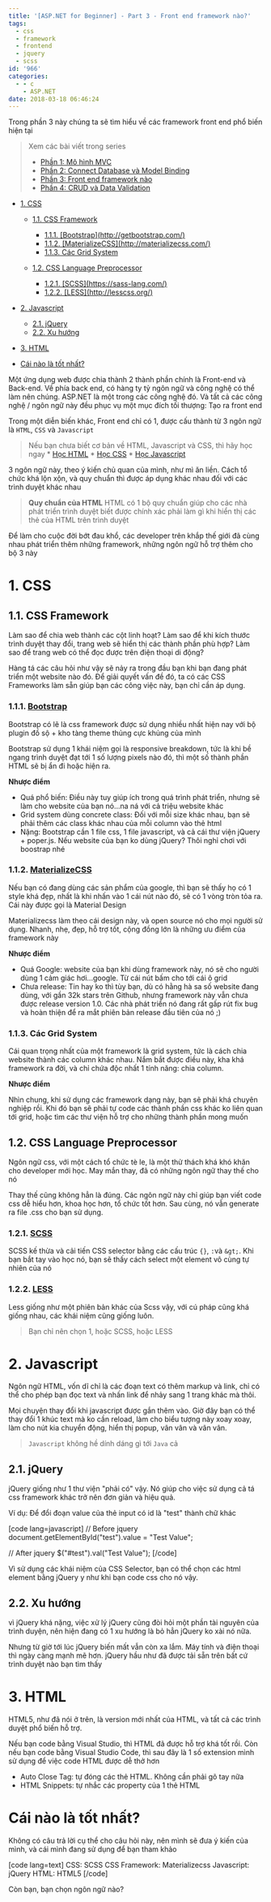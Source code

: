 ```yaml
---
title: '[ASP.NET for Beginner] - Part 3 - Front end framework nào?'
tags:
  - css
  - framework
  - frontend
  - jquery
  - scss
id: '966'
categories:
  - - c
    - ASP.NET
date: 2018-03-18 06:46:24
---
```


Trong phần 3 này chúng ta sẽ tìm hiểu về các framework front end phổ biến hiện tại
<!-- more -->
> Xem các bài viết trong series
> 
> *   [Phần 1: Mô hình MVC](https://coding4food.net/2018/03/04/asp-net-for-beginner-part-1-mvc/)
> *   [Phần 2: Connect Database và Model Binding](https://coding4food.net/2018/03/11/asp-net-for-beginner-part-2-connect-database-and-model-binding/)
> *   [Phần 3: Front end framework nào](https://coding4food.net/2018/03/18/asp-net-for-beginner-part-3-front-end-framework-nao/)
> *   [Phần 4: CRUD và Data Validation](https://coding4food.net/2018/03/25/aspnet-for-beginner-part-4-crud-va-data-validation/)

*   [1\. CSS](#1-css)
    
    *   [1.1. CSS Framework](#11-css-framework)
        
        *   [1.1.1. \[Bootstrap\](http://getbootstrap.com/)](#111-bootstraphttpgetbootstrapcom)
        *   [1.1.2. \[MaterializeCSS\](http://materializecss.com/)](#112-materializecsshttpmaterializecsscom)
        *   [1.1.3. Các Grid System](#113-các-grid-system)
    *   [1.2. CSS Language Preprocessor](#12-css-language-preprocessor)
        
        *   [1.2.1. \[SCSS\](https://sass-lang.com/)](#121-scsshttpssass-langcom)
        *   [1.2.2. \[LESS\](http://lesscss.org/)](#122-lesshttplesscssorg)
*   [2\. Javascript](#2-javascript)
    
    *   [2.1. jQuery](#21-jquery)
    *   [2.2. Xu hướng](#22-xu-hướng)
*   [3\. HTML](#3-html)
*   [Cái nào là tốt nhất?](#cái-nào-là-tốt-nhất)

Một ứng dụng web được chia thành 2 thành phần chính là Front-end và Back-end. Về phía back end, có hàng ty tỷ ngôn ngữ và công nghệ có thể làm nên chúng. ASP.NET là một trong các công nghệ đó. Và tất cả các công nghệ / ngôn ngữ này đều phục vụ một mục đích tối thượng: Tạo ra front end

Trong một diễn biến khác, Front end chỉ có 1, được cấu thành từ 3 ngôn ngữ là `HTML`, `CSS` và `Javascript`

> Nếu bạn chưa biết cơ bản về HTML, Javascript và CSS, thì hãy học ngay \* [Học HTML](https://www.w3schools.com/html/default.asp) \* [Học CSS](https://www.w3schools.com/css/) \* [Học Javascript](https://www.w3schools.com/js/)

3 ngôn ngữ này, theo ý kiến chủ quan của mình, như mì ăn liền. Cách tổ chức khá lộn xộn, và quy chuẩn thì được áp dụng khác nhau đối với các trình duyệt khác nhau

> **Quy chuẩn của HTML** HTML có 1 bộ quy chuẩn giúp cho các nhà phát triển trình duyệt biết được chính xác phải làm gì khi hiển thị các thẻ của HTML trên trình duyệt

Để làm cho cuộc đời bớt đau khổ, các developer trên khắp thế giới đã cùng nhau phát triển thêm những framework, những ngôn ngữ hỗ trợ thêm cho bộ 3 này

# 1\. CSS

## 1.1. CSS Framework

Làm sao để chia web thành các cột linh hoạt? Làm sao để khi kích thước trình duyệt thay đổi, trang web sẽ hiển thị các thành phần phù hợp? Làm sao để trang web có thể đọc được trên điện thoại di động?

Hàng tá các câu hỏi như vậy sẽ nảy ra trong đầu bạn khi bạn đang phát triển một website nào đó. Để giải quyết vấn đề đó, ta có các CSS Frameworks làm sẵn giúp bạn các công việc này, bạn chỉ cần áp dụng.

### 1.1.1. [Bootstrap](http://getbootstrap.com/)

Bootstrap có lẽ là css framework được sử dụng nhiều nhất hiện nay với bộ plugin đồ sộ + kho tàng theme thủng cực khủng của mình

Bootstrap sử dụng 1 khái niệm gọi là responsive breakdown, tức là khi bề ngang trình duyệt đạt tới 1 số lượng pixels nào đó, thì một số thành phần HTML sẽ bị ẩn đi hoặc hiện ra.

**Nhược điểm**

*   Quá phổ biến: Điều này tuy giúp ích trong quá trình phát triển, nhưng sẽ làm cho website của bạn nó...na ná với cả triệu website khác
*   Grid system dùng concrete class: Đối với mỗi size khác nhau, bạn sẽ phải thêm các class khác nhau của mỗi column vào thẻ html
*   Nặng: Bootstrap cần 1 file css, 1 file javascript, và cả cái thư viện jQuery + poper.js. Nếu website của bạn ko dùng jQuery? Thôi nghỉ chơi với boostrap nhé

### 1.1.2. [MaterializeCSS](http://materializecss.com/)

Nếu bạn có đang dùng các sản phẩm của google, thì bạn sẽ thấy họ có 1 style khá đẹp, nhất là khi nhấn vào 1 cái nút nào đó, sẽ có 1 vòng tròn tỏa ra. Cái này được gọi là Material Design

Materializecss làm theo cái design này, và open source nó cho mọi người sử dụng. Nhanh, nhẹ, đẹp, hỗ trợ tốt, cộng đồng lớn là những ưu điểm của framework này

**Nhược điểm**

*   Quá Google: website của bạn khi dùng framework này, nó sẽ cho người dùng 1 cảm giác hơi...google. Từ cái nút bấm cho tới cái ô grid
*   Chưa release: Tin hay ko thì tùy bạn, dù có hằng hà sa số website đang dùng, với gần 32k stars trên Github, nhưng framework này vẫn chưa được release version 1.0. Các nhà phát triển nó đang rất gấp rút fix bug và hoàn thiện để ra mắt phiên bản release đầu tiên của nó ;)

### 1.1.3. Các Grid System

Cái quan trọng nhất của một framework là grid system, tức là cách chia website thành các column khác nhau. Nắm bắt được điều này, kha khá framework ra đời, và chỉ chứa độc nhất 1 tính năng: chia column.

**Nhược điểm**

Nhìn chung, khi sử dụng các framework dạng này, bạn sẽ phải khá chuyên nghiệp rồi. Khi đó bạn sẽ phải tự code các thành phần css khác ko liên quan tới grid, hoặc tìm các thư viện hỗ trợ cho những thành phần mong muốn

## 1.2. CSS Language Preprocessor

Ngôn ngữ css, với một cách tổ chức tè le, là một thử thách khá khó khăn cho developer mới học. May mắn thay, đã có những ngôn ngữ thay thế cho nó

Thay thế cũng không hẳn là đúng. Các ngôn ngữ này chỉ giúp bạn viết code css dễ hiểu hơn, khoa học hơn, tổ chức tốt hơn. Sau cùng, nó vẫn generate ra file .css cho bạn sử dụng.

### 1.2.1. [SCSS](https://sass-lang.com/)

SCSS kế thừa và cải tiến CSS selector bằng các cấu trúc `{}`, `:`và `&gt;`. Khi bạn bắt tay vào học nó, bạn sẽ thấy cách select một element vô cùng tự nhiên của nó

### 1.2.2. [LESS](http://lesscss.org/)

Less giống như một phiên bản khác của Scss vậy, với cú pháp cũng khá giống nhau, các khái niệm cũng giống luôn.

> Bạn chỉ nên chọn 1, hoặc SCSS, hoặc LESS

# 2\. Javascript

Ngôn ngữ HTML, vốn dĩ chỉ là các đoạn text có thêm markup và link, chỉ có thể cho phép bạn đọc text và nhấn link để nhảy sang 1 trang khác mà thôi.

Mọi chuyện thay đổi khi javascript được gắn thêm vào. Giờ đây bạn có thể thay đổi 1 khúc text mà ko cần reload, làm cho biểu tượng này xoay xoay, làm cho nút kia chuyển động, hiển thị popup, vân vân và vân vân.

> `Javascript` không hề dính dáng gì tới `Java` cả

## 2.1. jQuery

jQuery giống như 1 thư viện "phải có" vậy. Nó giúp cho việc sử dụng cả tá css framework khác trở nên đơn giản và hiệu quả.

Ví dụ: Để đổi đoạn value của thẻ input có id là "test" thành chữ khác

\[code lang=javascript\] // Before jquery document.getElementById("test").value = "Test Value";

// After jquery $("#test").val("Test Value"); \[/code\]

Vì sử dụng các khái niệm của CSS Selector, bạn có thể chọn các html element bằng jQuery y như khi bạn code css cho nó vậy.

## 2.2. Xu hướng

vì jQuery khá nặng, việc xử lý jQuery cũng đòi hỏi một phần tài nguyên của trình duyện, nên hiện đang có 1 xu hướng là bỏ hẳn jQuery ko xài nó nữa.

Nhưng từ giờ tới lúc jQuery biến mất vẫn còn xa lắm. Máy tính và điện thoại thì ngày càng mạnh mẽ hơn. jQuery hầu như đã được tải sẵn trên bất cứ trình duyệt nào bạn tìm thấy

# 3\. HTML

HTML5, như đã nói ở trên, là version mới nhất của HTML, và tất cả các trình duyệt phổ biến hỗ trợ.

Nếu bạn code bằng Visual Studio, thì HTML đã được hỗ trợ khá tốt rồi. Còn nếu bạn code bằng Visual Studio Code, thì sau đây là 1 số extension mình sử dụng để việc code HTML được dễ thở hơn

*   Auto Close Tag: tự đóng các thẻ HTML. Không cần phải gõ tay nữa
*   HTML Snippets: tự nhắc các property của 1 thẻ HTML

# Cái nào là tốt nhất?

Không có câu trả lời cụ thể cho câu hỏi này, nên mình sẽ đưa ý kiến của mình, và cái mình đang sử dụng để bạn tham khảo

\[code lang=text\] CSS: SCSS CSS Framework: Materializecss Javascript: jQuery HTML: HTML5 \[/code\]

Còn bạn, bạn chọn ngôn ngữ nào?